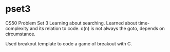# pset3
CS50 Problem Set 3
Learning about searching. Learned about time-complexity and its relation to code. o(n) is not always the goto, depends on circumstance. 

Used breakout template to code a game of breakout with C. 
